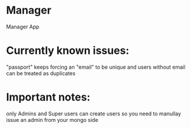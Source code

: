 # Manager
Manager App


# Currently known issues:
"passport" keeps forcing an "email" to be unique and users without email can be treated as duplicates

# Important notes:
only Admins and Super users can create users so you need to manullay issue an admin from your mongo side
